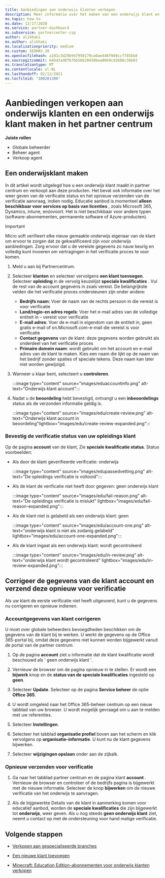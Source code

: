```yaml
---
title: Aanbiedingen aan onderwijs klanten verkopen
description: Meer informatie over het maken van een onderwijs klant en het verkopen van aanbiedingen in het partner centrum. Inclusief bevestiging van de verificatie status voor uw onderwijs klant.
ms.topic: how-to
ms.date: 12/17/2020
ms.service: partner-dashboard
ms.subservice: partnercenter-csp
author: alikhaki
ms.author: alikhaki
ms.localizationpriority: medium
ms.custom: SEOMAY.20
ms.openlocfilehash: a101c3d29b947950179ca0ae446f049ccf785bb8
ms.sourcegitcommit: 64b43ad8fb7bb56628450bea06b9cd2606c36b03
ms.translationtype: MT
ms.contentlocale: nl-NL
ms.lasthandoff: 02/12/2021
ms.locfileid: "100281306"
---
```

# <a name="how-to-sell-offers-to-education-customers-and-how-to-create-an-education-customer-in-partner-center"></a>Aanbiedingen verkopen aan onderwijs klanten en een onderwijs klant maken in het partner centrum


**Juiste rollen**

- Globale beheerder
- Beheer agent
- Verkoop agent

## <a name="create-an-education-customer"></a>Een onderwijsklant maken

In dit artikel wordt uitgelegd hoe u een onderwijs klant maakt in partner centrum en verkoopt aan deze producten. Het bevat ook informatie over het weer geven van de verificatie status en het opnieuw verzenden van de verificatie aanvraag, indien nodig. Educatie aanbod is momenteel **alleen beschikbaar voor services op basis van licenties** , zoals Microsoft 365, Dynamics, intune, enzovoort. Het is niet beschikbaar voor andere typen (software-abonnementen, permanente software of Azure-producten).

> [!IMPORTANT]
> Micro soft verifieert elke nieuw gemaakte onderwijs eigenaar van de klant om ervoor te zorgen dat ze gekwalificeerd zijn voor onderwijs aanbiedingen.  Zorg ervoor dat u de vereiste gegevens zo nauw keurig en volledig kunt invoeren om vertragingen in het verificatie proces te voor komen.

1. Meld u aan bij Partnercentrum.

2. Selecteer **klanten** en selecteer vervolgens **een klant toevoegen**. Selecteer **opleiding** in de vervolg keuzelijst **speciale kwalificaties** .  Vul de rest van de account gegevens in zoals vereist.  De belangrijkste velden die het verificatie proces ondersteunen zijn onder andere:

   - **Bedrijfs naam**: Voer de naam van de rechts persoon in die vereist is voor verificatie
   - **Land/regio-en adres regels**: Voer het e-mail adres van de volledige entiteit in – vereist voor verificatie
   - **E-mail adres**: Voer de e-mail in eigendom van de entiteit in, geen gratis e-mail of on.Microsoft.com-e-mail die vereist is voor verificatie
   - **Contact gegevens** van de klant: deze gegevens worden gebruikt als onderdeel van het verificatie proces
   - **Primaire domein naam**: wordt gebruikt om het account en e-mail adres van de klant te maken.  Kies een naam die lijkt op de naam van het bedrijf zonder spaties of speciale tekens.  Deze naam kan later niet worden gewijzigd.

3. Wanneer u klaar bent, selecteert u **controleren**.

   :::image type="content" source="images/eduaccountinfo.png" alt-text="Onderwijs klant account":::

4. Nadat u de **beoordeling** hebt bevestigd, ontvangt u een **inbeoordelings** status als de verzonden informatie geldig is. 

    :::image type="content" source="images/edu/create-review.png" alt-text="Onderwijs klant account in beoordeling"lightbox="images/edu/create-review-expanded.png":::

### <a name="confirm-your-education-customers-verification-status"></a>Bevestig de verificatie status van uw opleidings klant

Op de pagina **account** van de klant, Zie **speciale kwalificatie status**.
Status voorbeelden:

- Als door de klant geverifieerde verificatie: onderwijs

   :::image type="content" source="images/edupassedvetting.png" alt-text="De opleidings verificatie is voltooid":::

- Als de klant de verificatie niet heeft door gegeven: geen onderwijs klant

   :::image type="content" source="images/edu/fail-reason.png" alt-text="De opleidings verificatie is mislukt" lightbox="images/edu/fail-reason-expanded.png":::

- Als de klant niet is gelabeld als een onderwijs klant: geen

   :::image type="content" source="images/edu/account-one.png" alt-text="onderwijs klant is niet als zodanig gelabeld" lightbox="images/edu/account-one-expanded.png":::

- Als de klant ingaat als een onderwijs klant: wordt gecontroleerd

    :::image type="content" source="images/edu/in-review.png" alt-text="onderwijs klant wordt gecontroleerd" lightbox="images/edu/in-review-expanded.png":::

## <a name="correct-the-customer-account-info-and-resubmit-for-verification"></a>Corrigeer de gegevens van de klant account en verzend deze opnieuw voor verificatie

Als uw klant de eerste verificatie niet heeft uitgevoerd, kunt u de gegevens nu corrigeren en opnieuw indienen.

### <a name="correct-the-customer-account-information"></a>Accountgegevens van klant corrigeren

U moet over globale beheerders bevoegdheden beschikken om de gegevens van de klant bij te werken. U werkt de gegevens op de Office 365-portal bij, omdat deze gegevens niet kunnen worden bijgewerkt vanuit de portal van de partner centrum.

1. Op de pagina **account** ziet u informatie dat de klant kwalificatie wordt beschouwd als ' geen onderwijs klant '.

2. Vernieuw de browser om de pagina opnieuw in te stellen. Er wordt een **bijwerk** knop en de **status van de speciale kwalificaties** ingesteld op **geen**.

3. Selecteer **Update**. Selecteer op de pagina **Service beheer** de optie **Office 365**.

4. U wordt omgeleid naar het Office 365-beheer centrum op een nieuw tabblad van uw browser. U wordt mogelijk gevraagd om u aan te melden met uw referenties.

5. Selecteer **Instellingen**.

6. Selecteer het tabblad **organisatie profiel** boven aan het scherm en klik vervolgens op **organisatie-informatie**. U kunt nu de klant gegevens bijwerken.

7. Selecteer **wijzigingen opslaan** onder aan de zijbalk.  

### <a name="resubmit-for-verification"></a>Opnieuw verzenden voor verificatie

1. Ga naar het tabblad partner centrum en de pagina klant **account** . Vernieuw de browser en controleer of de bedrijfs pagina is bijgewerkt met de nieuwe informatie. Selecteer de knop **bijwerken** om de nieuwe verificatie van het onderwijs te aanvragen.

2. Als de bijgewerkte Details van de klant in aanmerking komen voor educatief aanbod, worden de **speciale kwalificaties** die zijn bijgewerkt tot **onderwijs**, weer geven. Als u nog steeds **geen onderwijs klant** ziet, neemt u contact op met de ondersteuning voor hand matige verificatie.

## <a name="next-steps"></a>Volgende stappen

- [Verkopen aan gespecialiseerde branches](get-special-pricing-for-offers.md)

- [Een nieuwe klant toevoegen](add-a-new-customer.md)

- [Minecraft: Education Edition-abonnementen voor onderwijs klanten verkopen](minecraft-subscriptions.md)
